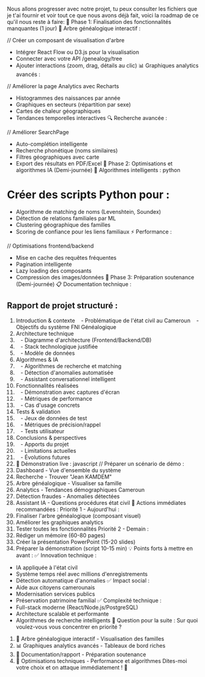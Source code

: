 Nous allons progresser avec notre projet, tu peux consulter les fichiers que je t'ai fournir et voir tout ce que nous avons déjà fait, voici la roadmap de ce qu'il nous reste à faire:
🎯 Phase 1: Finalisation des fonctionnalités manquantes (1 jour)
🌳 Arbre généalogique interactif :

// Créer un composant de visualisation d'arbre
- Intégrer React Flow ou D3.js pour la visualisation
- Connecter avec votre API /genealogy/tree
- Ajouter interactions (zoom, drag, détails au clic)
📊 Graphiques analytics avancés :

// Améliorer la page Analytics avec Recharts
- Histogrammes des naissances par année
- Graphiques en secteurs (répartition par sexe)
- Cartes de chaleur géographiques
- Tendances temporelles interactives
🔍 Recherche avancée :

// Améliorer SearchPage
- Auto-complétion intelligente
- Recherche phonétique (noms similaires)
- Filtres géographiques avec carte
- Export des résultats en PDF/Excel
🎯 Phase 2: Optimisations et algorithmes IA (Demi-journée)
🤖 Algorithmes intelligents :
python
# Créer des scripts Python pour :
- Algorithme de matching de noms (Levenshtein, Soundex)
- Détection de relations familiales par ML
- Clustering géographique des familles
- Scoring de confiance pour les liens familiaux
⚡ Performance :

// Optimisations frontend/backend
- Mise en cache des requêtes fréquentes
- Pagination intelligente
- Lazy loading des composants
- Compression des images/données
🎯 Phase 3: Préparation soutenance (Demi-journée)
📋 Documentation technique :

## Rapport de projet structuré :
1. Introduction & contexte
   - Problématique de l'état civil au Cameroun
   - Objectifs du système FNI Généalogique
1. Architecture technique
2.    - Diagramme d'architecture (Frontend/Backend/DB)
3.    - Stack technologique justifiée
4.    - Modèle de données
5. Algorithmes & IA
6.    - Algorithmes de recherche et matching
7.    - Détection d'anomalies automatisée  
8.    - Assistant conversationnel intelligent
9. Fonctionnalités réalisées
10.    - Démonstration avec captures d'écran
11.    - Métriques de performance
12.    - Cas d'usage concrets
13. Tests & validation
14.    - Jeux de données de test
15.    - Métriques de précision/rappel
16.    - Tests utilisateur
17. Conclusions & perspectives
18.    - Apports du projet
19.    - Limitations actuelles
20.    - Évolutions futures
21. 🎥 Démonstration live :
javascript
// Préparer un scénario de démo :
1. Dashboard - Vue d'ensemble du système
2. Recherche - Trouver "Jean KAMDEM" 
3. Arbre généalogique - Visualiser sa famille
4. Analytics - Tendances démographiques Cameroun
5. Détection fraudes - Anomalies détectées
6. Assistant IA - Questions procédures état civil
🚀 Actions immédiates recommandées :
Priorité 1 - Aujourd'hui :
1. Finaliser l'arbre généalogique (composant visuel)
2. Améliorer les graphiques analytics
3. Tester toutes les fonctionnalités
Priorité 2 - Demain :
1. Rédiger un mémoire (60-80 pages)
2. Créer la présentation PowerPoint (15-20 slides)
3. Préparer la démonstration (script 10-15 min)
💡 Points forts à mettre en avant :
✅ Innovation technique :
* IA appliquée à l'état civil
* Système temps réel avec millions d'enregistrements
* Détection automatique d'anomalies
✅ Impact social :
* Aide aux citoyens camerounais
* Modernisation services publics
* Préservation patrimoine familial
✅ Complexité technique :
* Full-stack moderne (React/Node.js/PostgreSQL)
* Architecture scalable et performante
* Algorithmes de recherche intelligents
🎯 Question pour la suite :
Sur quoi voulez-vous vous concentrer en priorité ?
1. 🌳 Arbre généalogique interactif - Visualisation des familles
2. 📊 Graphiques analytics avancés - Tableaux de bord riches
3. 📝 Documentation/rapport - Préparation soutenance
4. 🔧 Optimisations techniques - Performance et algorithmes
Dites-moi votre choix et on attaque immédiatement ! 🚀
